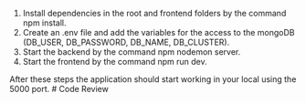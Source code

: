 1. Install dependencies in the root and frontend folders by the command npm install.
2. Create an .env file and add the variables for the access to the mongoDB (DB_USER, DB_PASSWORD, DB_NAME, DB_CLUSTER).
3. Start the backend by the command npm nodemon server.
4. Start the frontend by the command npm run dev.

Аfter these steps the application should start working in your local using the 5000 port.
#   C o d e   R e v i e w  
 